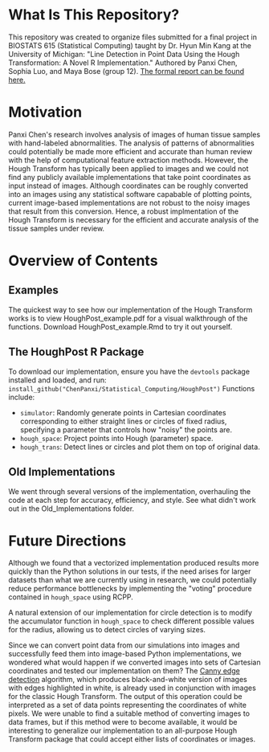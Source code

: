 # What Is This Repository?

This repository was created to organize files submitted for a final project in BIOSTATS 615 (Statistical Computing) taught by Dr. Hyun Min Kang at the University of Michigan: "Line Detection in Point Data Using the Hough Transformation: A Novel R Implementation." Authored by Panxi Chen, Sophia Luo, and Maya Bose (group 12). [The formal report can be found here.](https://docs.google.com/document/d/1x8tjiKyTV1YRHhuBsW-YlDhcexBaT0P2vgnaXSWaqQc/edit?usp=sharing)

# Motivation

Panxi Chen's research involves analysis of images of human tissue samples with hand-labeled abnormalities. The analysis of patterns of abnormalities could potentially be made more efficient and accurate than human review with the help of computational feature extraction methods. However, the Hough Transform has typically been applied to images and we could not find any publicly available implementations that take point coordinates as input instead of images. Although coordinates can be roughly converted into an images using any statistical software capabable of plotting points, current image-based implementations are not robust to the noisy images that result from this conversion. Hence, a robust implmentation of the Hough Transform is necessary for the efficient and accurate analysis of the tissue samples under review.

# Overview of Contents

## Examples
The quickest way to see how our implementation of the Hough Transform works is to view HoughPost_example.pdf for a visual walkthrough of the functions. Download HoughPost_example.Rmd to try it out yourself.

## The HoughPost R Package
To download our implementation, ensure you have the `devtools` package installed and loaded, and run: `install_github("ChenPanxi/Statistical_Computing/HoughPost")`
Functions include:
- `simulator`: Randomly generate points in Cartesian coordinates corresponding to either straight lines or circles of fixed radius, specifying a parameter that controls how "noisy" the points are.
- `hough_space`: Project points into Hough (parameter) space.
- `hough_trans`: Detect lines or circles and plot them on top of original data.

## Old Implementations
We went through several versions of the implementation, overhauling the code at each step for accuracy, efficiency, and style. See what didn't work out in the Old_Implementations folder.

# Future Directions
Although we found that a vectorized implementation produced results more quickly than the Python solutions in our tests, if the need arises for larger datasets than what we are currently using in research, we could potentially reduce performance bottlenecks by implementing the "voting" procedure contained in `hough_space` using RCPP.

A natural extension of our implementation for circle detection is to modify the accumulator function in `hough_space` to check different possible values for the radius, allowing us to detect circles of varying sizes.

Since we can convert point data from our simulations into images and successfully feed them into image-based Python implementations, we wondered what would happen if we converted images into sets of Cartesian coordinates and tested our implementation on them? The [Canny edge detection](https://en.wikipedia.org/wiki/Canny_edge_detector) algorithm, which produces black-and-white version of images with edges highlighted in white, is already used in conjunction with images for the classic Hough Transform. The output of this operation could be interpreted as a set of data points representing the coordinates of white pixels. We were unable to find a suitable method of converting images to data frames, but if this method were to become available, it would be interesting to generalize our implementation to an all-purpose Hough Transform package that could accept either lists of coordinates or images.
